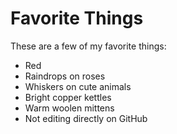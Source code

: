 # Favorite Things

These are a few of my favorite things:

- Red
- Raindrops on roses
- Whiskers on cute animals
- Bright copper kettles
- Warm woolen mittens
- Not editing directly on GitHub
